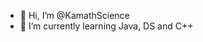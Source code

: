 - 👋 Hi, I’m @KamathScience
- 🌱 I’m currently learning Java, DS and C++


<!---
KamathScience/KamathScience is a ✨ special ✨ repository because its `README.md` (this file) appears on your GitHub profile.
You can click the Preview link to take a look at your changes.
--->
